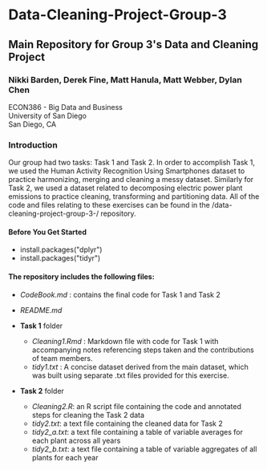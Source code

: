 
# Data-Cleaning-Project-Group-3
## Main Repository for Group 3's Data and Cleaning Project

### Nikki Barden, Derek Fine, Matt Hanula, Matt Webber, Dylan Chen
ECON386 - Big Data and Business  
University of San Diego  
San Diego, CA  



### Introduction
Our group had two tasks: Task 1 and Task 2. In order to accomplish Task 1, we used the Human Activity Recognition Using Smartphones dataset to practice harmonizing, merging and cleaning a messy dataset. Similarly for Task 2, we used a dataset related to decomposing electric power plant emissions to practice cleaning, transforming and partitioning data. All of the code and files relating to these exercises can be found in the /data-cleaning-project-group-3-/ repository.

#### Before You Get Started
- install.packages("dplyr")
- install.packages("tidyr")

#### The repository includes the following files:
- *CodeBook.md* : contains the final code for Task 1 and Task 2
- *README.md* 
- **Task 1** folder
  - *Cleaning1.Rmd* : Markdown file with code for Task 1 with accompanying notes referencing steps taken and the contributions of team members.
  - *tidy1.txt* : A concise dataset derived from the main dataset, which was built using separate .txt files provided for this exercise.

- **Task 2** folder 
    - *Cleaning2.R*: an R script file containing the code and annotated steps for cleaning the Task 2 data
    - *tidy2.txt*: a text file containing the cleaned data for Task 2
    - *tidy2_a.txt*: a text file containing a table of variable averages for each plant across all years
    - *tidy2_b.txt*: a text file containing a table of variable aggregates of all plants for each year



